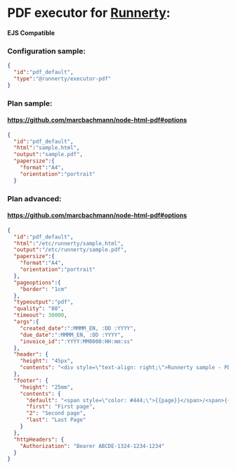 # PDF executor for [Runnerty]:

#### EJS Compatible

### Configuration sample:
```json
{
  "id":"pdf_default",
  "type":"@runnerty/executor-pdf"
}
```

### Plan sample:
#### https://github.com/marcbachmann/node-html-pdf#options
```json
{
  "id":"pdf_default",
  "html":"sample.html",
  "output":"sample.pdf",
  "papersize":{
    "format":"A4",
    "orientation":"portrait"
  }
```

### Plan advanced:
#### https://github.com/marcbachmann/node-html-pdf#options
```json
{
  "id":"pdf_default",
  "html":"/etc/runnerty/sample.html",
  "output":"/etc/runnerty/sample.pdf",
  "papersize":{
    "format":"A4",
    "orientation":"portrait"
  },
  "pageoptions":{
    "border": "1cm"
  },
  "typeoutput":"pdf",
  "quality": "80",
  "timeout": 30000,
  "args":{
    "created_date":":MMMM_EN, :DD :YYYY",
    "due_date":":MMMM_EN, :DD :YYYY",
    "invoice_id":":YYYY:MM0000:HH:mm:ss"
  },
  "header": {
    "height": "45px",
    "contents": "<div style=\"text-align: right;\">Runnerty sample - PDF Executor</div>"
  },
  "footer": {
    "height": "25mm",
    "contents": {
      "default": "<span style=\"color: #444;\">{{page}}</span>/<span>{{pages}}</span>",
      "first": "First page",
      "2": "Second page",
      "last": "Last Page"
    }
  },
  "httpHeaders": {
    "Authorization": "Bearer ABCDE-1324-1234-1234"
  }
}
```

[Runnerty]: http://www.runnerty.io
